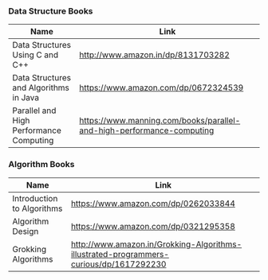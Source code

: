 ### Data Structure Books
Name | Link
------------ | ------------- 
Data Structures Using C and C++ | http://www.amazon.in/dp/8131703282
Data Structures and Algorithms in Java | https://www.amazon.com/dp/0672324539
Parallel and High Performance Computing | https://www.manning.com/books/parallel-and-high-performance-computing

### Algorithm Books
Name | Link
------------ | ------------- 
Introduction to Algorithms | https://www.amazon.com/dp/0262033844
Algorithm Design | https://www.amazon.com/dp/0321295358
Grokking Algorithms | http://www.amazon.in/Grokking-Algorithms-illustrated-programmers-curious/dp/1617292230
